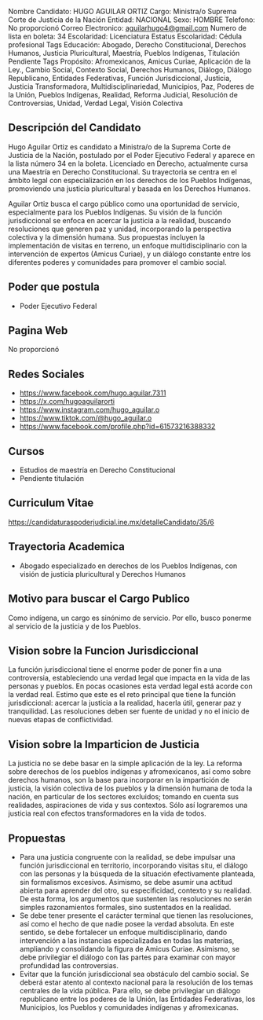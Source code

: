 Nombre Candidato: HUGO AGUILAR ORTIZ
Cargo: Ministra/o Suprema Corte de Justicia de la Nación
Entidad: NACIONAL
Sexo: HOMBRE
Telefono: No proporcionó
Correo Electronico: aguilarhugo4@gmail.com
Numero de lista en boleta: 34
Escolaridad: Licenciatura
Estatus Escolaridad: Cédula profesional
Tags Educación: Abogado, Derecho Constitucional, Derechos Humanos, Justicia Pluricultural, Maestría, Pueblos Indígenas, Titulación Pendiente
Tags Propósito: Afromexicanos, Amicus Curiae, Aplicación de la Ley., Cambio Social, Contexto Social, Derechos Humanos, Diálogo, Diálogo Republicano, Entidades Federativas, Función Jurisdiccional, Justicia, Justicia Transformadora, Multidisciplinariedad, Municipios, Paz, Poderes de la Unión, Pueblos Indígenas, Realidad, Reforma Judicial, Resolución de Controversias, Unidad, Verdad Legal, Visión Colectiva


## Descripción del Candidato 

Hugo Aguilar Ortiz es candidato a Ministra/o de la Suprema Corte de Justicia de la Nación, postulado por el Poder Ejecutivo Federal y aparece en la lista número 34 en la boleta. Licenciado en Derecho, actualmente cursa una Maestría en Derecho Constitucional. Su trayectoria se centra en el ámbito legal con especialización en los derechos de los Pueblos Indígenas, promoviendo una justicia pluricultural y basada en los Derechos Humanos.

Aguilar Ortiz busca el cargo público como una oportunidad de servicio, especialmente para los Pueblos Indígenas. Su visión de la función jurisdiccional se enfoca en acercar la justicia a la realidad, buscando resoluciones que generen paz y unidad, incorporando la perspectiva colectiva y la dimensión humana. Sus propuestas incluyen la implementación de visitas en terreno, un enfoque multidisciplinario con la intervención de expertos (Amicus Curiae), y un diálogo constante entre los diferentes poderes y comunidades para promover el cambio social.


## Poder que postula

- Poder Ejecutivo Federal


## Pagina Web

No proporcionó


## Redes Sociales

- https://www.facebook.com/hugo.aguilar.7311
- https://x.com/hugoaguilarorti
- https://www.instagram.com/hugo_aguilar.o
- https://www.tiktok.com/@hugo_aguilar.o
- https://www.facebook.com/profile.php?id=61573216388332


## Cursos

- Estudios de maestría en Derecho Constitucional
- Pendiente titulación


## Curriculum Vitae

https://candidaturaspoderjudicial.ine.mx/detalleCandidato/35/6


## Trayectoria Academica

- Abogado especializado en derechos de los Pueblos Indígenas, con visión de justicia pluricultural y Derechos Humanos


## Motivo para buscar el Cargo Publico

Como indígena, un cargo es sinónimo de servicio. Por ello, busco ponerme al servicio de la justicia y de los Pueblos.


## Vision sobre la Funcion Jurisdiccional

La función jurisdiccional tiene el enorme poder de poner fin a una controversia, estableciendo una verdad legal que impacta en la vida de las personas y pueblos. En pocas ocasiones esta verdad legal está acorde con la verdad real. Estimo que este es el reto principal que tiene la función jurisdiccional: acercar la justicia a la realidad, hacerla útil, generar paz y tranquilidad. Las resoluciones deben ser fuente de unidad y no el inicio de nuevas etapas de conflictividad.


## Vision sobre la Imparticion de Justicia

La justicia no se debe basar en la simple aplicación de la ley. La reforma sobre derechos de los pueblos indígenas y afromexicanos, así como sobre derechos humanos, son la base para incorporar en la impartición de justicia, la visión colectiva de los pueblos y la dimensión humana de toda la nación, en particular de los sectores excluidos; tomando en cuenta sus realidades, aspiraciones de vida y sus contextos. Sólo así lograremos una justicia real con efectos transformadores en la vida de todos.


## Propuestas

- Para una justicia congruente con la realidad, se debe impulsar una función jurisdiccional en territorio, incorporando visitas situ, el diálogo con las personas y la búsqueda de la situación efectivamente planteada, sin formalismos excesivos. Asimismo, se debe asumir una actitud abierta para aprender del otro, su especificidad, contexto y su realidad. De esta forma, los argumentos que sustenten las resoluciones no serán simples razonamientos formales, sino sustentados en la realidad.
- Se debe tener presente el carácter terminal que tienen las resoluciones, así como el hecho de que nadie posee la verdad absoluta. En este sentido, se debe fortalecer un enfoque multidisciplinario, dando intervención a las instancias especializadas en todas las materias, ampliando y consolidando la figura de Amicus Curiae. Asimismo, se debe privilegiar el diálogo con las partes para examinar con mayor profundidad las controversias.
- Evitar que la función jurisdiccional sea obstáculo del cambio social. Se deberá estar atento al contexto nacional para la resolución de los temas centrales de la vida pública. Para ello, se debe privilegiar un diálogo republicano entre los poderes de la Unión, las Entidades Federativas, los Municipios, los Pueblos y comunidades indígenas y afromexicanas.

